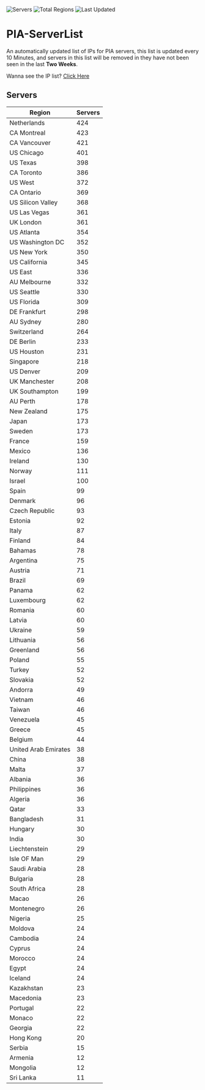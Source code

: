 ![Servers](https://img.shields.io/badge/Servers-13,050-darkgreen)
![Total Regions](https://img.shields.io/badge/Total_Regions-97-darkgreen)
![Last Updated](https://img.shields.io/badge/Last_Updated-April_29_2024_17:40_EDT-darkgreen)

# PIA-ServerList
An automatically updated list of IPs for PIA servers, this list is updated every 10 Minutes, and servers in this list will be removed in they have not been seen in the last **Two Weeks**.

Wanna see the IP list? [Click Here](./servers.json)

## Servers
| Region               | Servers |
|----------------------|---------|
| Netherlands | 424 |
| CA Montreal | 423 |
| CA Vancouver | 421 |
| US Chicago | 401 |
| US Texas | 398 |
| CA Toronto | 386 |
| US West | 372 |
| CA Ontario | 369 |
| US Silicon Valley | 368 |
| US Las Vegas | 361 |
| UK London | 361 |
| US Atlanta | 354 |
| US Washington DC | 352 |
| US New York | 350 |
| US California | 345 |
| US East | 336 |
| AU Melbourne | 332 |
| US Seattle | 330 |
| US Florida | 309 |
| DE Frankfurt | 298 |
| AU Sydney | 280 |
| Switzerland | 264 |
| DE Berlin | 233 |
| US Houston | 231 |
| Singapore | 218 |
| US Denver | 209 |
| UK Manchester | 208 |
| UK Southampton | 199 |
| AU Perth | 178 |
| New Zealand | 175 |
| Japan | 173 |
| Sweden | 173 |
| France | 159 |
| Mexico | 136 |
| Ireland | 130 |
| Norway | 111 |
| Israel | 100 |
| Spain | 99 |
| Denmark | 96 |
| Czech Republic | 93 |
| Estonia | 92 |
| Italy | 87 |
| Finland | 84 |
| Bahamas | 78 |
| Argentina | 75 |
| Austria | 71 |
| Brazil | 69 |
| Panama | 62 |
| Luxembourg | 62 |
| Romania | 60 |
| Latvia | 60 |
| Ukraine | 59 |
| Lithuania | 56 |
| Greenland | 56 |
| Poland | 55 |
| Turkey | 52 |
| Slovakia | 52 |
| Andorra | 49 |
| Vietnam | 46 |
| Taiwan | 46 |
| Venezuela | 45 |
| Greece | 45 |
| Belgium | 44 |
| United Arab Emirates | 38 |
| China | 38 |
| Malta | 37 |
| Albania | 36 |
| Philippines | 36 |
| Algeria | 36 |
| Qatar | 33 |
| Bangladesh | 31 |
| Hungary | 30 |
| India | 30 |
| Liechtenstein | 29 |
| Isle OF Man | 29 |
| Saudi Arabia | 28 |
| Bulgaria | 28 |
| South Africa | 28 |
| Macao | 26 |
| Montenegro | 26 |
| Nigeria | 25 |
| Moldova | 24 |
| Cambodia | 24 |
| Cyprus | 24 |
| Morocco | 24 |
| Egypt | 24 |
| Iceland | 24 |
| Kazakhstan | 23 |
| Macedonia | 23 |
| Portugal | 22 |
| Monaco | 22 |
| Georgia | 22 |
| Hong Kong | 20 |
| Serbia | 15 |
| Armenia | 12 |
| Mongolia | 12 |
| Sri Lanka | 11 |